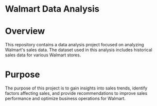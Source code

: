# Walmart Data Analysis
# Overview
This repository contains a data analysis project focused on analyzing Walmart's sales data. The dataset used in this analysis includes historical sales data for various Walmart stores.

# Purpose
The purpose of this project is to gain insights into sales trends, identify factors affecting sales, and provide recommendations to improve sales performance and optimize business operations for Walmart.
